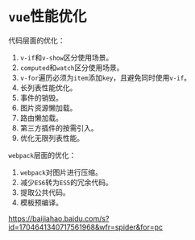 # `vue`性能优化

代码层面的优化：

1. `v-if`和`v-show`区分使用场景。
2. `computed`和`watch`区分使用场景。
3. `v-for`遍历必须为`item`添加`key`，且避免同时使用`v-if`。
4. 长列表性能优化。
5. 事件的销毁。
6. 图片资源懒加载。
7. 路由懒加载。
8. 第三方插件的按需引入。
9. 优化无限列表性能。

`webpack`层面的优化：

1. `webpack`对图片进行压缩。
2. 减少`ES6`转为`ES5`的冗余代码。
3. 提取公共代码。
4. 模板预编译。

https://baijiahao.baidu.com/s?id=1704641340717561968&wfr=spider&for=pc
